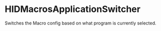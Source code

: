# HIDMacrosApplicationSwitcher
Switches the Macro config based on what program is currently selected.
